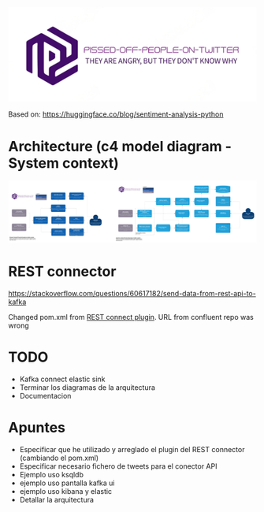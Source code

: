 ![pissed-off-people-on-twitter](./doc/img/twitter-logo-transformed.png "pissed-off-people-on-twitter")

Based on: https://huggingface.co/blog/sentiment-analysis-python

# Architecture (c4 model diagram - System context)

![arch-diagram](./doc/img/arch-diagram.system_context.v2.drawio.png "arch-diagram")

# REST connector

https://stackoverflow.com/questions/60617182/send-data-from-rest-api-to-kafka

Changed pom.xml from [REST connect plugin](https://github.com/llofberg/kafka-connect-rest/tree/master). URL from confluent repo was wrong

# TODO
- Kafka connect elastic sink
- Terminar los diagramas de la arquitectura
- Documentacion

# Apuntes

- Especificar que he utilizado y arreglado el plugin del REST connector (cambiando el pom.xml)
- Especificar necesario fichero de tweets para el conector API
- Ejemplo uso ksqldb
- ejemplo uso pantalla kafka ui
- ejemplo uso kibana y elastic
- Detallar la arquitectura